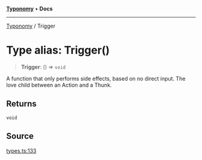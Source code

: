 [**Typonomy**](../README.md) • **Docs**

***

[Typonomy](../globals.md) / Trigger

# Type alias: Trigger()

> **Trigger**: () => `void`

A function that only performs side effects, based on no direct input.
The love child between an Action and a Thunk.

## Returns

`void`

## Source

[types.ts:133](https://github.com/softcraft-development/typonomy/blob/f77f6002b19dd65199e89540af6d271db08bf123/src/types.ts#L133)
